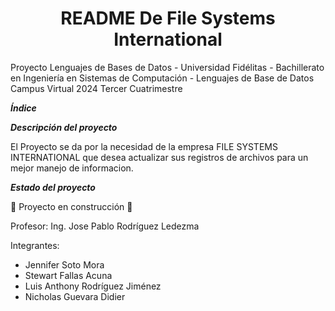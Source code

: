 <h1 align="center"> README De File Systems International </h1>

Proyecto Lenguajes de Bases de Datos - Universidad Fidélitas - Bachillerato en Ingeniería en Sistemas de Computación - Lenguajes de Base de Datos Campus Virtual 2024 Tercer Cuatrimestre 

***Índice***

***Descripción del proyecto***

El Proyecto se da por la necesidad de la empresa FILE SYSTEMS INTERNATIONAL que desea actualizar sus registros de archivos para un mejor manejo de informacion. 

***Estado del proyecto***

:construction: Proyecto en construcción :construction:

Profesor:  Ing. Jose Pablo Rodríguez Ledezma

Integrantes: 
* Jennifer Soto Mora 
* Stewart Fallas Acuna 
* Luis Anthony Rodríguez Jiménez 
* Nicholas Guevara Didier 
